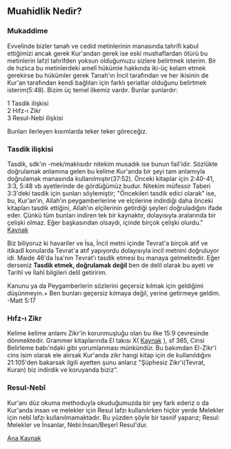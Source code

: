 ## Muahidlik Nedir?
### Mukaddime
Evvelinde bizler tanah ve cedid metinlerinin manasında tahrifi kabul ettiğimizi ancak gerek Kur'andan gerek ise eski mushaflardan ötürü bu metinlerin lafzî tahrifden yoksun olduğumuzu sizlere belirtmek isterim. Bir de hızlıca bu metinlerdeki amelî hükümle hakkında iki-üç kelam etmek gerekirse bu hükümler gerek Tanah'ın İncil tarafından ve her ikisinin de Kur'an tarafından kendi bağlıları için farklı şeriatlar olduğunu belirtmek isterim(5:48). Bizim üç temel ilkemiz vardır. Bunlar şunlardır:  

1 Tasdik ilişkisi  
2 Hıfz-ı Zikr  
3 Resul-Nebi ilişkisi  

Bunları ilerleyen kısımlarda teker teker göreceğiz.

### Tasdik ilişkisi

Tasdik, sdk'ın -mek/maklısıdır nitekim musadık ise bunun fail'idir. Sözlükte doğrulamak anlamına gelen bu kelime Kur'anda bir şeyi tam anlamıyla doğrulamak manasında kullanılmıştır(37:52). Önceki kitaplar için 2:40-41, 3:3, 5:48 vb ayetlerinde de gördüğümüz budur. Nitekim müfessir Taberi 3:3'deki tasdik için şunları söylemiştir; "Öncekileri tasdik edici olarak” ise, bu, Kur’an’ın, Allah’ın peygamberlerine ve elçilerine indirdiği daha önceki kitapları tasdik ettiğini, Allah’ın elçilerinin getirdiği şeyleri doğruladığını ifade eder. Çünkü tüm bunları indiren tek bir kaynaktır, dolayısıyla aralarında bir çelişki olmaz. Eğer başkasından olsaydı, içinde birçok çelişki olurdu." 
[Kaynak](https://tafsir.app/tabari/3/3)

Biz biliyoruz ki havariler ve İsa, İncil metni içinde Tevrat'a birçok atıf ve itikadî konularda Tevrat'a atıf yapıyordu dolayısıyla incil metnini doğruluyor idi. Maide 46'da İsa'nın Tevrat'ı tasdik etmesi bu manaya gelmektedir. Eğer derseniz **Tasdik etmek, doğrulamak değil** ben de delil olarak bu ayeti ve Tarihî ve İlahî bilgileri delil getiririm. 

Kanunu ya da Peygamberlerin sözlerini geçersiz kılmak için geldiğimi düşünmeyin.+ Ben bunları geçersiz kılmaya değil, yerine getirmeye geldim. -Matt 5:17

### Hıfz-ı Zikr

Kelime kelime anlamı Zikr'in korunmuşluğu olan bu ilke 15:9 çevresinde dönmektedir. Grammer kitaplarında El takısı X( [Kaynak](https://isamveri.org/pdfdrg/D01777/2004_18/2004_18_GURKANN.pdf) ), sf 365, Cinsi Belirleme babı'ndaki gibi yorumlanması münkündür. Bu bakımdan El-Zikr'i cins isim olarak ele alırsak Kur'anda zikr hangi kitap için de kullanıldığını 21:105'den bakarsak ilgili ayetten şunu anlarız "Şüphesiz Zikr'i(Tevrat, Kuran) biz indirdik ve koruyanda biziz". 

### Resul-Nebî

Kur'anı düz okuma methoduyla okuduğumuzda bir şey fark ederiz o da Kur'anda insan ve melekler için Resul lafzı kullanılırken hiçbir yerde Melekler için nebî lafzı kullanılmamaktadır. Bu yüzden şöyle bir tasnif yaparız; Resul: Melekler ve İnsanlar, Nebi:İnsan/Beşerî Resul'dur. 

[Ana Kaynak](https://x.com/padrosum/status/1826225519299588486)
